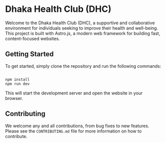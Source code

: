 
# Dhaka Health Club (DHC)

Welcome to the Dhaka Health Club (DHC), a supportive and collaborative environment for individuals seeking to improve their health and well-being. This project is built with Astro.js, a modern web framework for building fast, content-focused websites.

## Getting Started

To get started, simply clone the repository and run the following commands:

```

npm install
npm run dev

```

This will start the development server and open the website in your browser.

## Contributing

We welcome any and all contributions, from bug fixes to new features. Please see the `CONTRIBUTING.md` file for more information on how to contribute.
